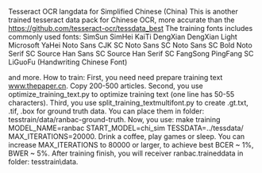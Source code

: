 Tesseract OCR langdata for Simplified Chinese (China)
This is another trained tesseract data pack for Chinese OCR, more accurate than the https://github.com/tesseract-ocr/tessdata_best
The training fonts includes commonly used fonts:
SimSun 
SimHei 
KaiTi 
DengXian 
DengXian Light 
Microsoft YaHei 
Noto Sans CJK SC
Noto Sans SC
Noto Sans SC Bold 
Noto Serif SC
Source Han Sans SC
Source Han Serif SC
FangSong
PingFang SC
LiGuoFu (Handwriting Chinese Font)

and more.
How to train: 
First, you need need prepare training text www.thepaper.cn. Copy 200-500 articles.
Second, you use optimize_training_text.py to optimize training text (one line has 50-55 characters).
Third, you use split_training_textmultifont.py to create .gt.txt, .tif, .box for ground truth data. You can place them in folder: tesstrain/data/ranbac-ground-truth.
Now, you use:  make training MODEL_NAME=ranbac START_MODEL=chi_sim TESSDATA=../tessdata/ MAX_ITERATIONS=20000.
Drink a coffee, play games or sleep.
You can increase MAX_ITERATIONS to 80000 or larger, to achieve best BCER ~ 1%, BWER ~ 5%.
After training finish, you will receiver ranbac.traineddata in folder: tesstrain\data.


